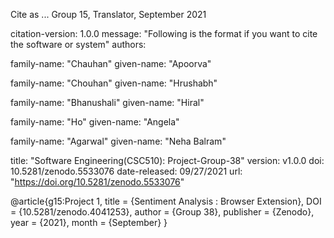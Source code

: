 Cite as ...
Group 15, Translator, September 2021

citation-version: 1.0.0 message: "Following is the format if you want to cite the software or system" authors:

family-name: "Chauhan" given-name: "Apoorva"

family-name: "Chouhan" given-name: "Hrushabh"

family-name: "Bhanushali" given-name: "Hiral"

family-name: "Ho" given-name: "Angela"

family-name: "Agarwal" given-name: "Neha Balram"

title: "Software Engineering(CSC510): Project-Group-38" version: v1.0.0 doi: 10.5281/zenodo.5533076 date-released: 09/27/2021 url: "https://doi.org/10.5281/zenodo.5533076"

@article{g15:Project 1,
	title 	  = {Sentiment Analysis : Browser Extension},
	DOI 	  = {10.5281/zenodo.4041253},
	author    = {Group 38},
	publisher = {Zenodo},
	year      = {2021},
	month     = {September}
}

